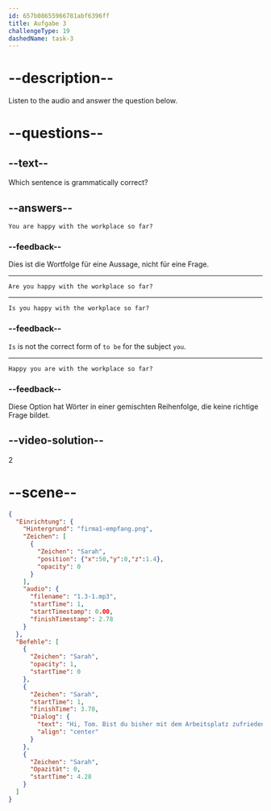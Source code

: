 ```yaml
---
id: 657b08655966781abf6396ff
title: Aufgabe 3
challengeType: 19
dashedName: task-3
---
```


<!-- (audio) Sarah: Hi, Tom. Are you happy with the workplace so far? -->

# --description--

Listen to the audio and answer the question below.

# --questions--

## --text--

Which sentence is grammatically correct?

## --answers--

`You are happy with the workplace so far?`

### --feedback--

Dies ist die Wortfolge für eine Aussage, nicht für eine Frage.

---

`Are you happy with the workplace so far?`

---

`Is you happy with the workplace so far?`

### --feedback--

`Is` is not the correct form of `to be` for the subject `you`.

---

`Happy you are with the workplace so far?`

### --feedback--

Diese Option hat Wörter in einer gemischten Reihenfolge, die keine richtige Frage bildet.

## --video-solution--

2

# --scene--

```json
{
  "Einrichtung": {
    "Hintergrund": "firma1-empfang.png",
    "Zeichen": [
      {
        "Zeichen": "Sarah",
        "position": {"x":50,"y":0,"z":1.4},
        "opacity": 0
      }
    ],
    "audio": {
      "filename": "1.3-1.mp3",
      "startTime": 1,
      "startTimestamp": 0.00,
      "finishTimestamp": 2.78
    }
  },
  "Befehle": [
    {
      "Zeichen": "Sarah",
      "opacity": 1,
      "startTime": 0
    },
    {
      "Zeichen": "Sarah",
      "startTime": 1,
      "finishTime": 3.78,
      "Dialog": {
        "text": "Hi, Tom. Bist du bisher mit dem Arbeitsplatz zufrieden?",
        "align": "center"
      }
    },
    {
      "Zeichen": "Sarah",
      "Opazität": 0,
      "startTime": 4.28
    }
  ]
}
```
